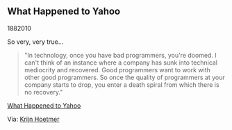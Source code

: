 <article><h1>What Happened to Yahoo</h1><time><span class="day">18</span><span class="month">8</span><span class="year">2010</span></time><p>So very, very true...</p><blockquote><p>"In technology, once you have bad programmers, you're doomed. I can't think of an instance where a company has sunk into technical mediocrity and recovered. Good programmers want to work with other good programmers. So once the quality of programmers at your company starts to drop, you enter a death spiral from which there is no recovery."</p></blockquote><p><a href="http://www.paulgraham.com/yahoo.html">What Happened to Yahoo</a></p><p>Via: <a href="http://twitter.com/krijnhoetmer">Krijn Hoetmer</a></p></article>